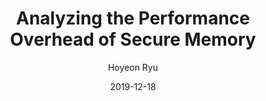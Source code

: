 ---
layout: publication_info  # FIXED! DO NOT CHANGE!
author: "Hoyeon Ryu"   # your name (do not specify the publication authors, please specify publication authors at "pub_authors")
title:  "Analyzing the Performance Overhead of Secure Memory"  # publication title
date:   2019-12-18  # publication date (not the blog posting date...)

description: |  # provide a brief explanation of your work!
    TBD

params:
    pub_authors:  # publication authors
        - "/members/changui_seok"
        - "/members/seokin_hong"

    pub_venue: "Korea Software Congress(KSC) 2019"  # full venue name (conference and journal name)

    pub_url: https://www.dbpia.co.kr/pdf/pdfView.do?nodeId=NODE09302065  # URL to get access to the publication (comment this line if you don't have publicaiton URL)
    pub_thumbnail: ""  # image of the thumbnail (comment this line if you don't have any thumbnail to reveal)

    pub_abstract: |  # abstract of your publication
        메인 메모리의 데이터를 각종 보안공격으로부터 보호하는 것은 매우 중요하다. 최근 Counter-mode 암호화 기법을 적용하여 memory의 보안성을 향상시킨 secure memory 기술이 제안되었다. 하지만 이러한 암호화  기법을  적용한  secure  memory는  시스템  성능을  크게  떨어뜨릴  수  있다.  본  연구에서는 Counter-mode 암호화 기법의 성능 오버헤드를 분석하고, 오버헤드 감소를 위해 카운터를 프로세서 내부 메모리에 캐싱하는 방법들의 효율성에 대해 비교 평가해 본다.

    # pub_keywords:  # keywords of your publication

    # Publication Classes: choose one of the class specified below (see more details at "config.yaml")
    #   - ACC : Accelerator
    #   - MS  : Memory System
    #   - CA  : Computer Architecture
    #   - OS  : Operating Systems
    #   - NDP : Near Data Processing / Processing In Memory
    pub_class: "MS"  # choose any class of the publication
---